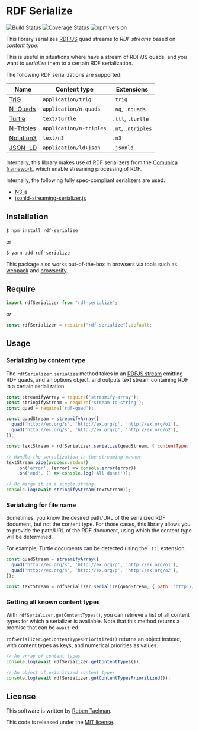 # RDF Serialize

[![Build Status](https://travis-ci.org/rubensworks/rdf-serialize.js.svg?branch=master)](https://travis-ci.org/rubensworks/rdf-serialize.js)
[![Coverage Status](https://coveralls.io/repos/github/rubensworks/rdf-serialize.js/badge.svg?branch=master)](https://coveralls.io/github/rubensworks/rdf-serialize.js?branch=master)
[![npm version](https://badge.fury.io/js/rdf-serialize.svg)](https://www.npmjs.com/package/rdf-serialize)

This library serializes [RDF/JS](http://rdf.js.org/) quad streams to _RDF streams_ based on _content type_.

This is useful in situations where have a stream of RDF/JS quads,
and you want to _serialize_ them to a certain RDF serialization.

The following RDF serializations are supported:

| **Name** | **Content type** | **Extensions** |
| -------- | ---------------- | ------------- |
| [TriG](https://www.w3.org/TR/trig/) | `application/trig` | `.trig` |
| [N-Quads](https://www.w3.org/TR/n-quads/) | `application/n-quads` | `.nq`, `.nquads` |
| [Turtle](https://www.w3.org/TR/turtle/) | `text/turtle` | `.ttl`, `.turtle` |
| [N-Triples](https://www.w3.org/TR/n-triples/) | `application/n-triples` | `.nt`, `.ntriples` |
| [Notation3](https://www.w3.org/TeamSubmission/n3/) | `text/n3` | `.n3` |
| [JSON-LD](https://json-ld.org/) | `application/ld+json` | `.jsonld` |

Internally, this library makes use of RDF serializers from the [Comunica framework](https://github.com/comunica/comunica),
which enable streaming processing of RDF.

Internally, the following fully spec-compliant serializers are used:

* [N3.js](https://github.com/rdfjs/n3.js)
* [jsonld-streaming-serializer.js](https://github.com/rubensworks/jsonld-streaming-serializer.js)

## Installation

```bash
$ npm install rdf-serialize
```

or

```bash
$ yarn add rdf-serialize
```

This package also works out-of-the-box in browsers via tools such as [webpack](https://webpack.js.org/) and [browserify](http://browserify.org/).

## Require

```typescript
import rdfSerializer from "rdf-serialize";
```

_or_

```javascript
const rdfSerializer = require("rdf-serialize").default;
```

## Usage

### Serializing by content type

The `rdfSerializer.serialize` method takes in an [RDFJS stream](http://rdf.js.org/stream-spec/#stream-interface) emitting RDF quads,
and an options object, and outputs  text stream containing RDF in a certain serialization.

```javascript
const streamifyArray = require('streamify-array');
const stringifyStream = require('stream-to-string');
const quad = require('rdf-quad');

const quadStream = streamifyArray([
  quad('http://ex.org/s', 'http://ex.org/p', 'http://ex.org/o1'),
  quad('http://ex.org/s', 'http://ex.org/p', 'http://ex.org/o2'),
]);

const textStream = rdfSerializer.serialize(quadStream, { contentType: 'text/turtle' });

// Handle the serialization in the streaming manner
textStream.pipe(process.stdout)
    .on('error', (error) => console.error(error))
    .on('end', () => console.log('All done!'));

// Or merge it in a single string.
console.log(await stringifyStream(textStream));
```

### Serializing for file name

Sometimes, you know the desired path/URL of the serialized RDF document, but not the content type.
For those cases, this library allows you to provide the path/URL of the RDF document,
using which the content type will be determined.

For example, Turtle documents can be detected using the `.ttl` extension.

```javascript
const quadStream = streamifyArray([
  quad('http://ex.org/s', 'http://ex.org/p', 'http://ex.org/o1'),
  quad('http://ex.org/s', 'http://ex.org/p', 'http://ex.org/o2'),
]);

const textStream = rdfSerializer.serialize(quadStream, { path: 'http://example.org/myfile.ttl' });
```

### Getting all known content types

With `rdfSerializer.getContentTypes()`, you can retrieve a list of all content types for which a serializer is available.
Note that this method returns a promise that can be `await`-ed.

`rdfSerializer.getContentTypesPrioritized()` returns an object instead,
with content types as keys, and numerical priorities as values.

```javascript
// An array of content types
console.log(await rdfSerializer.getContentTypes());

// An object of prioritized content types
console.log(await rdfSerializer.getContentTypesPrioritized());
```

## License
This software is written by [Ruben Taelman](http://rubensworks.net/).

This code is released under the [MIT license](http://opensource.org/licenses/MIT).
